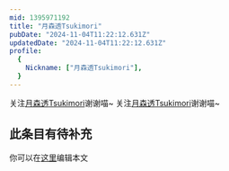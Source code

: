 ```yaml
---
mid: 1395971192
title: "月森透Tsukimori"
pubDate: "2024-11-04T11:22:12.631Z"
updatedDate: "2024-11-04T11:22:12.631Z"
profile:
  {
    Nickname: ["月森透Tsukimori"],
  }
---
```


关注[月森透Tsukimori](https://space.bilibili.com/1395971192)谢谢喵~ 关注[月森透Tsukimori](https://space.bilibili.com/1395971192)谢谢喵~

## 此条目有待补充
你可以在[这里](https://github.com/Yuhanawa/VTuber.ICU-Content/edit/master/v/月森透Tsukimori/index.md)编辑本文
